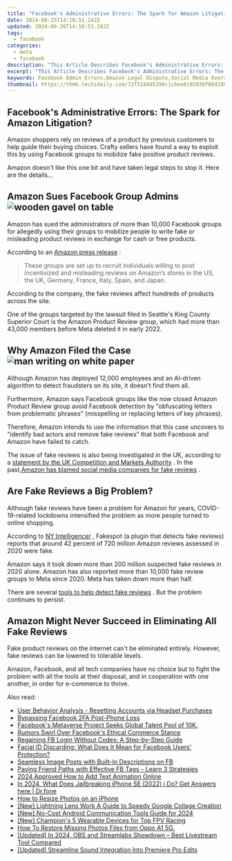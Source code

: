 ```yaml
---
title: "Facebook's Administrative Errors: The Spark for Amazon Litigation?"
date: 2024-06-25T14:18:51.242Z
updated: 2024-06-26T14:18:51.242Z
tags:
  - facebook
categories:
  - meta
  - facebook
description: "This Article Describes Facebook's Administrative Errors: The Spark for Amazon Litigation?"
excerpt: "This Article Describes Facebook's Administrative Errors: The Spark for Amazon Litigation?"
keywords: Facebook Admin Errors,Amazon Legal Dispute,Social Media Oversight,Marketplace Controversy,Online Platform Mistakes,Litigation Triggering Event,Administrative Missteps Impact
thumbnail: https://thmb.techidaily.com/72f5184d5296c1cbee8c85039f08d18862c38c7bcca88e3aaa3f5eb78673eb91.png
---
```


## Facebook's Administrative Errors: The Spark for Amazon Litigation?

 Amazon shoppers rely on reviews of a product by previous customers to help guide their buying choices. Crafty sellers have found a way to exploit this by using Facebook groups to mobilize fake positive product reviews.

 Amazon doesn't like this one bit and have taken legal steps to stop it. Here are the details...

## Amazon Sues Facebook Group Admins ![wooden gavel on table](https://static1.makeuseofimages.com/wordpress/wp-content/uploads/2022/07/court.jpg)

 Amazon has sued the administrators of more than 10,000 Facebook groups for allegedly using their groups to mobilize people to write fake or misleading product reviews in exchange for cash or free products.

 According to an [Amazon press release](https://press.aboutamazon.com/news-releases/news-release-details/amazon-targets-fake-review-fraudsters-social-media) :

> These groups are set up to recruit individuals willing to post incentivized and misleading reviews on Amazon’s stores in the US, the UK, Germany, France, Italy, Spain, and Japan.

 According to the company, the fake reviews affect hundreds of products across the site.

 One of the groups targeted by the lawsuit filed in Seattle's King County Superior Court is the Amazon Product Review group, which had more than 43,000 members before Meta deleted it in early 2022.

## Why Amazon Filed the Case ![man writing on white paper](https://static1.makeuseofimages.com/wordpress/wp-content/uploads/2022/07/case.jpg)

 Although Amazon has deployed 12,000 employees and an AI-driven algorithm to detect fraudsters on its site, it doesn't find them all.

 Furthermore, Amazon says Facebook groups like the now closed Amazon Product Review group avoid Facebook detection by "obfuscating letters from problematic phrases" (misspelling or replacing letters of key phrases).

 Therefore, Amazon intends to use the information that this case uncovers to "identify bad actors and remove fake reviews" that both Facebook and Amazon have failed to catch.

 The issue of fake reviews is also being investigated in the UK, according to a [statement by the UK Competition and Markets Authority](https://www.gov.uk/government/news/cma-to-investigate-amazon-and-google-over-fake-reviews) . In the past,[Amazon has blamed social media companies for fake reviews](https://www.makeuseof.com/amazon-blames-fake-reviews-on-social-media/) .

## Are Fake Reviews a Big Problem?

 Although fake reviews have been a problem for Amazon for years, COVID-19-related lockdowns intensified the problem as more people turned to online shopping.

 According to [NY Intelligencer](https://nymag.com/intelligencer/2022/07/amazon-fake-reviews-can-they-be-stopped.html) , Fakespot (a plugin that detects fake reviews) reports that around 42 percent of 720 million Amazon reviews assessed in 2020 were fake.

 Amazon says it took down more than 200 million suspected fake reviews in 2020 alone. Amazon has also reported more than 10,000 fake review groups to Meta since 2020\. Meta has taken down more than half.

 There are several [tools to help detect fake reviews](https://www.makeuseof.com/fake-reviews-amazon/) . But the problem continues to persist.

## Amazon Might Never Succeed in Eliminating All Fake Reviews

 Fake product reviews on the internet can't be eliminated entirely. However, fake reviews can be lowered to tolerable levels.

 Amazon, Facebook, and all tech companies have no choice but to fight the problem with all the tools at their disposal, and in cooperation with one another, in order for e-commerce to thrive.


<ins class="adsbygoogle"
     style="display:block"
     data-ad-format="autorelaxed"
     data-ad-client="ca-pub-7571918770474297"
     data-ad-slot="1223367746"></ins>



<ins class="adsbygoogle"
     style="display:block"
     data-ad-client="ca-pub-7571918770474297"
     data-ad-slot="8358498916"
     data-ad-format="auto"
     data-full-width-responsive="true"></ins>

<span class="atpl-alsoreadstyle">Also read:</span>
<div><ul>
<li><a href="https://facebook.techidaily.com/user-behavior-analysis-resetting-accounts-via-headset-purchases/"><u>User Behavior Analysis - Resetting Accounts via Headset Purchases</u></a></li>
<li><a href="https://facebook.techidaily.com/bypassing-facebook-2fa-post-phone-loss/"><u>Bypassing Facebook 2FA Post-Phone Loss</u></a></li>
<li><a href="https://facebook.techidaily.com/facebooks-metaverse-project-seeks-global-talent-pool-of-10k/"><u>Facebook's Metaverse Project Seeks Global Talent Pool of 10K.</u></a></li>
<li><a href="https://facebook.techidaily.com/rumors-swirl-over-facebooks-ethical-commerce-stance/"><u>Rumors Swirl Over Facebook's Ethical Commerce Stance</u></a></li>
<li><a href="https://facebook.techidaily.com/regaining-fb-login-without-codes-a-step-by-step-guide/"><u>Regaining FB Login Without Codes: A Step-by-Step Guide</u></a></li>
<li><a href="https://facebook.techidaily.com/facial-id-discarding-what-does-it-mean-for-facebook-users-protection/"><u>Facial ID Discarding: What Does It Mean for Facebook Users' Protection?</u></a></li>
<li><a href="https://facebook.techidaily.com/seamless-image-posts-with-built-in-descriptions-on-fb/"><u>Seamless Image Posts with Built-In Descriptions on FB</u></a></li>
<li><a href="https://facebook.techidaily.com/paving-friend-paths-with-effective-fb-tags-learn-3-strategies/"><u>Paving Friend Paths with Effective FB Tags – Learn 3 Strategies</u></a></li>
<li><a href="https://ai-editing-video.techidaily.com/2024-approved-how-to-add-text-animation-online/"><u>2024 Approved How to Add Text Animation Online</u></a></li>
<li><a href="https://iphone-unlock.techidaily.com/in-2024-what-does-jailbreaking-iphone-se-2022-i-do-get-answers-here-drfone-by-drfone-ios/"><u>In 2024, What Does Jailbreaking iPhone SE (2022) i Do? Get Answers here | Dr.fone</u></a></li>
<li><a href="https://extra-tips.techidaily.com/how-to-resize-photos-on-an-iphone/"><u>How to Resize Photos on an iPhone</u></a></li>
<li><a href="https://extra-support.techidaily.com/new-lightning-lens-work-a-guide-to-speedy-google-collage-creation/"><u>[New] Lightning Lens Work  A Guide to Speedy Google Collage Creation</u></a></li>
<li><a href="https://digital-screen-recording.techidaily.com/new-no-cost-android-communication-tools-guide-for-2024/"><u>[New] No-Cost Android Communication Tools Guide for 2024</u></a></li>
<li><a href="https://extra-hints.techidaily.com/new-champions-5-wearable-devices-for-top-fpv-racing/"><u>[New] Champion's 5 Wearable Devices for Top FPV Racing</u></a></li>
<li><a href="https://blog-min.techidaily.com/how-to-restore-missing-photos-files-from-oppo-a1-5g-by-fonelab-android-recover-photos/"><u>How To  Restore Missing Photos Files from Oppo A1 5G.</u></a></li>
<li><a href="https://screen-mirroring-recording.techidaily.com/updated-in-2024-obs-and-streamlabs-showdown-best-livestream-tool-compared/"><u>[Updated] In 2024, OBS and Streamlabs Showdown – Best Livestream Tool Compared</u></a></li>
<li><a href="https://some-guidance.techidaily.com/updated-streamline-sound-integration-into-premiere-pro-edits/"><u>[Updated] Streamline Sound Integration Into Premiere Pro Edits</u></a></li>
</ul></div>
